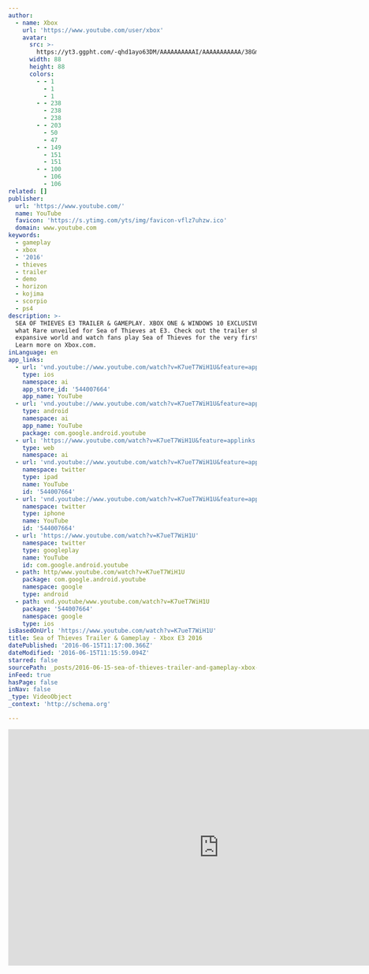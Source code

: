 ```yaml
---
author:
  - name: Xbox
    url: 'https://www.youtube.com/user/xbox'
    avatar:
      src: >-
        https://yt3.ggpht.com/-qhd1ayo63DM/AAAAAAAAAAI/AAAAAAAAAAA/38Gm07af3uo/s88-c-k-no-rj-c0xffffff/photo.jpg
      width: 88
      height: 88
      colors:
        - - 1
          - 1
          - 1
        - - 238
          - 238
          - 238
        - - 203
          - 50
          - 47
        - - 149
          - 151
          - 151
        - - 100
          - 106
          - 106
related: []
publisher:
  url: 'https://www.youtube.com/'
  name: YouTube
  favicon: 'https://s.ytimg.com/yts/img/favicon-vflz7uhzw.ico'
  domain: www.youtube.com
keywords:
  - gameplay
  - xbox
  - '2016'
  - thieves
  - trailer
  - demo
  - horizon
  - kojima
  - scorpio
  - ps4
description: >-
  SEA OF THIEVES E3 TRAILER & GAMEPLAY. XBOX ONE & WINDOWS 10 EXCLUSIVE | Watch
  what Rare unveiled for Sea of Thieves at E3. Check out the trailer showing the
  expansive world and watch fans play Sea of Thieves for the very first time.
  Learn more on Xbox.com.
inLanguage: en
app_links:
  - url: 'vnd.youtube://www.youtube.com/watch?v=K7ueT7WiH1U&feature=applinks'
    type: ios
    namespace: ai
    app_store_id: '544007664'
    app_name: YouTube
  - url: 'vnd.youtube://www.youtube.com/watch?v=K7ueT7WiH1U&feature=applinks'
    type: android
    namespace: ai
    app_name: YouTube
    package: com.google.android.youtube
  - url: 'https://www.youtube.com/watch?v=K7ueT7WiH1U&feature=applinks'
    type: web
    namespace: ai
  - url: 'vnd.youtube://www.youtube.com/watch?v=K7ueT7WiH1U&feature=applinks'
    namespace: twitter
    type: ipad
    name: YouTube
    id: '544007664'
  - url: 'vnd.youtube://www.youtube.com/watch?v=K7ueT7WiH1U&feature=applinks'
    namespace: twitter
    type: iphone
    name: YouTube
    id: '544007664'
  - url: 'https://www.youtube.com/watch?v=K7ueT7WiH1U'
    namespace: twitter
    type: googleplay
    name: YouTube
    id: com.google.android.youtube
  - path: http/www.youtube.com/watch?v=K7ueT7WiH1U
    package: com.google.android.youtube
    namespace: google
    type: android
  - path: vnd.youtube/www.youtube.com/watch?v=K7ueT7WiH1U
    package: '544007664'
    namespace: google
    type: ios
isBasedOnUrl: 'https://www.youtube.com/watch?v=K7ueT7WiH1U'
title: Sea of Thieves Trailer & Gameplay - Xbox E3 2016
datePublished: '2016-06-15T11:17:00.366Z'
dateModified: '2016-06-15T11:15:59.094Z'
starred: false
sourcePath: _posts/2016-06-15-sea-of-thieves-trailer-and-gameplay-xbox-e3-2016.md
inFeed: true
hasPage: false
inNav: false
_type: VideoObject
_context: 'http://schema.org'

---
```

<iframe src="https://cdn.embedly.com/widgets/media.html?src=https%3A%2F%2Fwww.youtube.com%2Fembed%2FK7ueT7WiH1U%3Ffeature%3Doembed&amp;url=http%3A%2F%2Fwww.youtube.com%2Fwatch%3Fv%3DK7ueT7WiH1U&amp;image=https%3A%2F%2Fi.ytimg.com%2Fvi%2FK7ueT7WiH1U%2Fhqdefault.jpg&amp;key=b7d04c9b404c499eba89ee7072e1c4f7&amp;type=text%2Fhtml&amp;schema=youtube" width="854" height="480" scrolling="no" frameborder="0" allowfullscreen="" style=""></iframe>